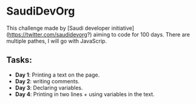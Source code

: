 # SaudiDevOrg
This challenge made by [Saudi developer initiative] (https://twitter.com/saudidevorg?) aiming to code for 100 days. There are multiple pathes, I will go with JavaScrip. 
## Tasks: 
- **Day 1**: Printing a text on the page. 
- **Day 2**: writing comments. 
- **Day 3**: Declaring variables. 
- **Day 4**: Printing in two lines + using variables in the text. 
